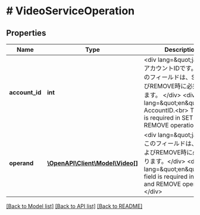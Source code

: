 # # VideoServiceOperation

## Properties

Name | Type | Description | Notes
------------ | ------------- | ------------- | -------------
**account_id** | **int** | &lt;div lang&#x3D;\&quot;ja\&quot;&gt; アカウントIDです。&lt;br&gt; このフィールドは、SETおよびREMOVE時に必須となります。 &lt;/div&gt; &lt;div lang&#x3D;\&quot;en\&quot;&gt; AccountID.&lt;br&gt; This field is required in SET and REMOVE operation. &lt;/div&gt; |
**operand** | [**\OpenAPI\Client\Model\Video[]**](Video.md) | &lt;div lang&#x3D;\&quot;ja\&quot;&gt;このフィールドは、SETおよびREMOVE時に必須となります。&lt;/div&gt; &lt;div lang&#x3D;\&quot;en\&quot;&gt;This field is required in SET and REMOVE operation.&lt;/div&gt; |

[[Back to Model list]](../../README.md#models) [[Back to API list]](../../README.md#endpoints) [[Back to README]](../../README.md)
